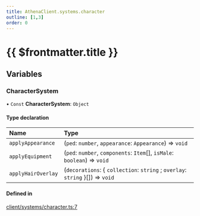 ```yaml
---
title: AthenaClient.systems.character
outline: [1,3]
order: 0
---
```


# {{ $frontmatter.title }}


## Variables

### CharacterSystem

• `Const` **CharacterSystem**: `Object`

#### Type declaration

| Name | Type |
| :------ | :------ |
| `applyAppearance` | (`ped`: `number`, `appearance`: `Appearance`) => `void` |
| `applyEquipment` | (`ped`: `number`, `components`: `Item`[], `isMale`: `boolean`) => `void` |
| `applyHairOverlay` | (`decorations`: { `collection`: `string` ; `overlay`: `string`  }[]) => `void` |

#### Defined in

[client/systems/character.ts:7](https://github.com/Stuyk/altv-athena/blob/6d21f39/src/core/client/systems/character.ts#L7)
